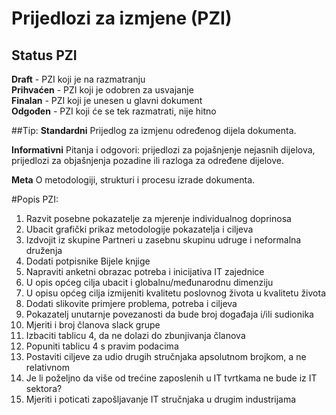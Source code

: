 # Prijedlozi za izmjene (PZI)

## Status PZI
**Draft** - PZI koji je na razmatranju  
**Prihvaćen** - PZI koji je odobren za usvajanje  
**Finalan** - PZI koji je unesen u glavni dokument  
**Odgođen** - PZI koji će se tek razmatrati, nije hitno  

##Tip:
**Standardni**
Prijedlog za izmjenu određenog dijela dokumenta.

**Informativni**
Pitanja i odgovori: prijedlozi za pojašnjenje nejasnih dijelova, prijedlozi za objašnjenja pozadine ili razloga za određene dijelove.

**Meta**
O metodologiji, strukturi i procesu izrade dokumenta.

#Popis PZI:
1. Razvit posebne pokazatelje za mjerenje individualnog doprinosa
2. Ubacit grafički prikaz metodologije pokazatelja i ciljeva
3. Izdvojit iz skupine Partneri u zasebnu skupinu udruge i neformalna druženja 
4. Dodati potpisnike Bijele knjige
5. Napraviti anketni obrazac potreba i inicijativa IT zajednice
6. U opis općeg cilja ubacit i globalnu/međunarodnu dimenziju
7. U opisu općeg cilja izmijeniti kvalitetu poslovnog života u kvalitetu života
8. Dodati slikovite primjere problema, potreba i ciljeva
9. Pokazatelj unutarnje povezanosti da bude broj događaja i/ili sudionika
10. Mjeriti i broj članova slack grupe
11. Izbaciti tablicu 4, da ne dolazi do zbunjivanja članova
12. Popuniti tablicu 4 s pravim podacima
13. Postaviti ciljeve za udio drugih stručnjaka apsolutnom brojkom, a ne relativnom
14. Je li poželjno da više od trećine zaposlenih u IT tvrtkama ne bude iz IT sektora?
15. Mjeriti i poticati zapošljavanje IT stručnjaka u drugim industrijama
